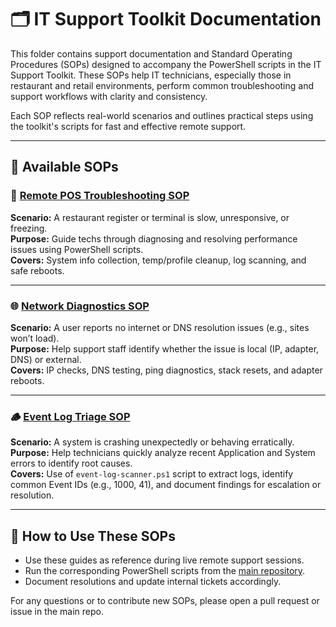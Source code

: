 # 🗂 IT Support Toolkit Documentation

This folder contains support documentation and Standard Operating Procedures (SOPs) designed to accompany the PowerShell scripts in the IT Support Toolkit. These SOPs help IT technicians, especially those in restaurant and retail environments, perform common troubleshooting and support workflows with clarity and consistency.

Each SOP reflects real-world scenarios and outlines practical steps using the toolkit's scripts for fast and effective remote support.

---

## 📄 Available SOPs

### 🔧 [Remote POS Troubleshooting SOP](sop-pos-troubleshooting.md)
**Scenario:** A restaurant register or terminal is slow, unresponsive, or freezing.  
**Purpose:** Guide techs through diagnosing and resolving performance issues using PowerShell scripts.  
**Covers:** System info collection, temp/profile cleanup, log scanning, and safe reboots.

---

### 🌐 [Network Diagnostics SOP](sop-network-diagnostics.md)
**Scenario:** A user reports no internet or DNS resolution issues (e.g., sites won’t load).  
**Purpose:** Help support staff identify whether the issue is local (IP, adapter, DNS) or external.  
**Covers:** IP checks, DNS testing, ping diagnostics, stack resets, and adapter reboots.

---

### 🪵 [Event Log Triage SOP](sop-event-log-triage.md)
**Scenario:** A system is crashing unexpectedly or behaving erratically.  
**Purpose:** Help technicians quickly analyze recent Application and System errors to identify root causes.  
**Covers:** Use of `event-log-scanner.ps1` script to extract logs, identify common Event IDs (e.g., 1000, 41), and document findings for escalation or resolution.

---

## 📌 How to Use These SOPs

- Use these guides as reference during live remote support sessions.  
- Run the corresponding PowerShell scripts from the [main repository](../).  
- Document resolutions and update internal tickets accordingly.

For any questions or to contribute new SOPs, please open a pull request or issue in the main repo.
